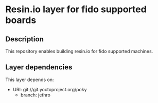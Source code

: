 # Resin.io layer for fido supported boards

## Description
This repository enables building resin.io for fido supported machines.

## Layer dependencies

This layer depends on:

* URI: git://git.yoctoproject.org/poky
    * branch: jethro
